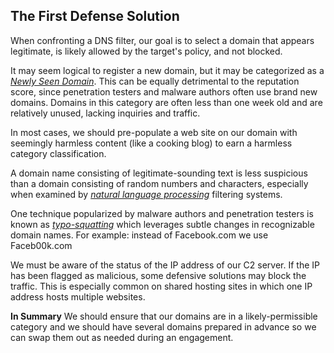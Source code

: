 ## The First Defense Solution
When confronting a DNS filter, our goal is to select a domain that appears legitimate, is likely allowed by the target's policy, and not blocked.

It may seem logical to register a new domain, but it may be categorized as a [_Newly Seen Domain_](https://support.umbrella.com/hc/en-us/articles/235911828-Newly-Seen-Domains-Security-Category).
This can be equally detrimental to the reputation score, since penetration testers and malware authors often use brand new domains.
Domains in this category are often less than one week old and are relatively unused, lacking inquiries and traffic.

In most cases, we should pre-populate a web site on our domain with seemingly harmless content (like a cooking blog) to earn a harmless category classification.

A domain name consisting of legitimate-sounding text is less suspicious than a domain consisting of random numbers and characters, especially when examined by [_natural language processing_](https://en.wikipedia.org/wiki/Natural_language_processing) filtering systems.

One technique popularized by malware authors and penetration testers is known as [_typo-squatting_](https://en.wikipedia.org/wiki/Typosquatting) which leverages subtle changes in recognizable domain names.
For example: instead of Facebook.com we use Faceb00k.com

We must be aware of the status of the IP address of our C2 server. If the IP has been flagged as malicious, some defensive solutions may block the traffic.
This is especially common on shared hosting sites in which one IP address hosts multiple websites.

**In Summary**
We should ensure that our domains are in a likely-permissible category and we should have several domains prepared in advance so we can swap them out as needed during an engagement.